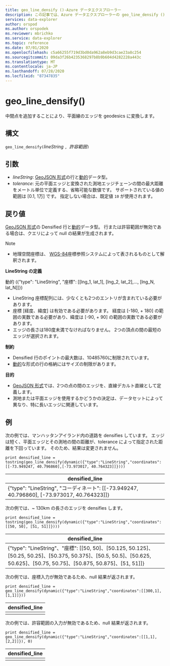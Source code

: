 ```yaml
---
title: geo_line_densify ()-Azure データエクスプローラー
description: この記事では、Azure データエクスプローラーの geo_line_densify () について説明します。
services: data-explorer
author: orspod
ms.author: orspodek
ms.reviewer: mbrichko
ms.service: data-explorer
ms.topic: reference
ms.date: 07/01/2020
ms.openlocfilehash: c5a66255f719d3bd0da962a8eb9d3cae23a8c254
ms.sourcegitcommit: 09da3f26b4235368297b8b9b604d4282228a443c
ms.translationtype: MT
ms.contentlocale: ja-JP
ms.lasthandoff: 07/28/2020
ms.locfileid: "87347835"
---
```

# <a name="geo_line_densify"></a>geo_line_densify()

中間点を追加することにより、平面線のエッジを geodesics に変換します。

## <a name="syntax"></a>構文

`geo_line_densify(`*lineString* `, `*許容範囲*`)`

## <a name="arguments"></a>引数

* *lineString*: [GeoJSON 形式](https://tools.ietf.org/html/rfc7946)の行と[動的](./scalar-data-types/dynamic.md)データ型。
* *tolerance*: 元の平面エッジと変換された測地エッジチェーンの間の最大距離をメートル単位で定義する、省略可能な数値です。 サポートされている値の範囲は [0.1, 1万] です。 指定しない場合は、既定値 `10` が使用されます。

## <a name="returns"></a>戻り値

[GeoJSON 形式](https://tools.ietf.org/html/rfc7946)の Densified 行と[動的](./scalar-data-types/dynamic.md)データ型。 行または許容範囲が無効である場合は、クエリによって null の結果が生成されます。

> [!NOTE]
> * 地理空間座標は、 [WGS-84](https://earth-info.nga.mil/GandG/update/index.php?action=home)座標参照システムによって表されるものとして解釈されます。

**LineString の定義**

動的 ({"type": "LineString", "座標": [[lng_1, lat_1], [lng_2, lat_2],..., [lng_N, lat_N]]})

* LineString 座標配列には、少なくとも2つのエントリが含まれている必要があります。
* 座標 [経度、緯度] は有効である必要があります。 経度は [-180, + 180] の範囲の実数である必要があり、緯度は [-90, + 90] の範囲の実数である必要があります。
* エッジの長さは180度未満でなければなりません。 2つの頂点の間の最短のエッジが選択されます。

**制約**

* Densified 行のポイントの最大数は、10485760に制限されています。
* [動的](./scalar-data-types/dynamic.md)な形式の行の格納にはサイズの制限があります。

**目的**

* [GeoJSON 形式](https://tools.ietf.org/html/rfc7946)では、2つの点の間のエッジを、直線デカルト直線として定義します。
* 測地または平面エッジを使用するかどうかの決定は、データセットによって異なり、特に長いエッジに関連しています。

## <a name="examples"></a>例

次の例では、マンハッタンアイランド内の道路を densifies しています。 エッジは短く、平面エッジとその測地の間の距離が、tolerance によって指定された距離を下回っています。 そのため、結果は変更されません。

```kusto
print densified_line = tostring(geo_line_densify(dynamic({"type":"LineString","coordinates":[[-73.949247, 40.796860],[-73.973017, 40.764323]]})))
```

|densified_line|
|---|
|{"type": "LineString", "コーディネート": [[-73.949247, 40.796860], [-73.973017, 40.764323]]}|

次の例では、~ 130km の長さのエッジを densifies します。

```kusto
print densified_line = tostring(geo_line_densify(dynamic({"type":"LineString","coordinates":[[50, 50], [51, 51]]})))
```

|densified_line|
|---|
|{"type": "LineString"、"座標": [[50, 50]、[50.125, 50.125]、[50.25, 50.25]、[50.375, 50.375]、[50.5, 50.5]、[50.625, 50.625]、[50.75, 50.75]、[50.875, 50.875]、[51, 51]]}|

次の例では、座標入力が無効であるため、null 結果が返されます。

```kusto
print densified_line = geo_line_densify(dynamic({"type":"LineString","coordinates":[[300,1],[1,1]]}))
```

|densified_line|
|---|
||

次の例では、許容範囲の入力が無効であるため、null 結果が返されます。

```kusto
print densified_line = geo_line_densify(dynamic({"type":"LineString","coordinates":[[1,1],[2,2]]}), 0)
```

|densified_line|
|---|
||
